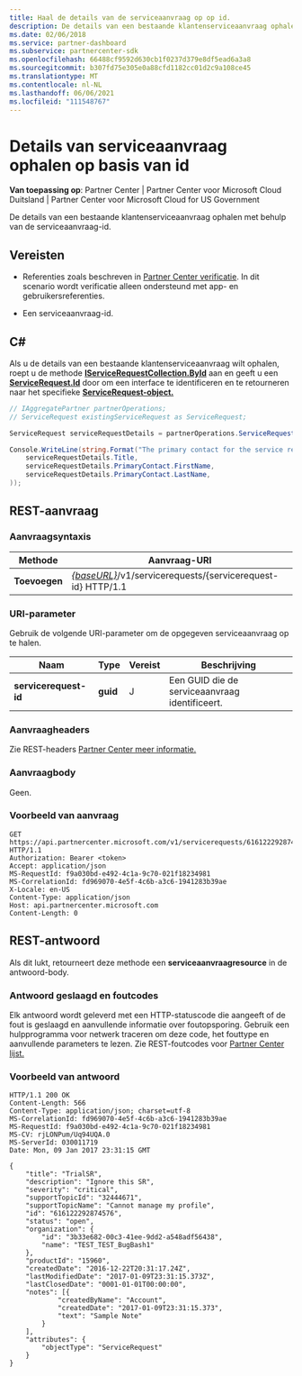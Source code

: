 ```yaml
---
title: Haal de details van de serviceaanvraag op op id.
description: De details van een bestaande klantenserviceaanvraag ophalen op id.
ms.date: 02/06/2018
ms.service: partner-dashboard
ms.subservice: partnercenter-sdk
ms.openlocfilehash: 66488cf9592d630cb1f0237d379e8df5ead6a3a8
ms.sourcegitcommit: b307fd75e305e0a88cfd1182cc01d2c9a108ce45
ms.translationtype: MT
ms.contentlocale: nl-NL
ms.lasthandoff: 06/06/2021
ms.locfileid: "111548767"
---
```

# <a name="get-service-request-details-by-id"></a>Details van serviceaanvraag ophalen op basis van id

**Van toepassing op**: Partner Center | Partner Center voor Microsoft Cloud Duitsland | Partner Center voor Microsoft Cloud for US Government

De details van een bestaande klantenserviceaanvraag ophalen met behulp van de serviceaanvraag-id.

## <a name="prerequisites"></a>Vereisten

- Referenties zoals beschreven in [Partner Center verificatie](partner-center-authentication.md). In dit scenario wordt verificatie alleen ondersteund met app- en gebruikersreferenties.

- Een serviceaanvraag-id.

## <a name="c"></a>C\#

Als u de details van een bestaande klantenserviceaanvraag wilt ophalen, roept u de methode [**IServiceRequestCollection.ById**](/dotnet/api/microsoft.store.partnercenter.servicerequests.iservicerequestcollection.byid) aan en geeft u een [**ServiceRequest.Id**](/dotnet/api/microsoft.store.partnercenter.models.servicerequests.servicerequest.id#Microsoft_Store_PartnerCenter_Models_ServiceRequests_ServiceRequest_Id) door om een interface te identificeren en te retourneren naar het specifieke [**ServiceRequest-object.**](/dotnet/api/microsoft.store.partnercenter.models.servicerequests.servicerequest)

``` csharp
// IAggregatePartner partnerOperations;
// ServiceRequest existingServiceRequest as ServiceRequest;

ServiceRequest serviceRequestDetails = partnerOperations.ServiceRequests.ById(existingServiceRequest.Id).Get();

Console.WriteLine(string.Format("The primary contact for the service request {0} is {1} {2}.",
    serviceRequestDetails.Title,
    serviceRequestDetails.PrimaryContact.FirstName,
    serviceRequestDetails.PrimaryContact.LastName,
));
```

## <a name="rest-request"></a>REST-aanvraag

### <a name="request-syntax"></a>Aanvraagsyntaxis

| Methode    | Aanvraag-URI                                                                                 |
|-----------|---------------------------------------------------------------------------------------------|
| **Toevoegen** | [*{baseURL}*](partner-center-rest-urls.md)/v1/servicerequests/{servicerequest-id} HTTP/1.1  |

### <a name="uri-parameter"></a>URI-parameter

Gebruik de volgende URI-parameter om de opgegeven serviceaanvraag op te halen.

| Naam                  | Type     | Vereist | Beschrijving                                 |
|-----------------------|----------|----------|---------------------------------------------|
| **servicerequest-id** | **guid** | J        | Een GUID die de serviceaanvraag identificeert. |

### <a name="request-headers"></a>Aanvraagheaders

Zie REST-headers [Partner Center meer informatie.](headers.md)

### <a name="request-body"></a>Aanvraagbody

Geen.

### <a name="request-example"></a>Voorbeeld van aanvraag

```http
GET https://api.partnercenter.microsoft.com/v1/servicerequests/616122292874576 HTTP/1.1
Authorization: Bearer <token>
Accept: application/json
MS-RequestId: f9a030bd-e492-4c1a-9c70-021f18234981
MS-CorrelationId: fd969070-4e5f-4c6b-a3c6-1941283b39ae
X-Locale: en-US
Content-Type: application/json
Host: api.partnercenter.microsoft.com
Content-Length: 0
```

## <a name="rest-response"></a>REST-antwoord

Als dit lukt, retourneert deze methode een **serviceaanvraagresource** in de antwoord-body.

### <a name="response-success-and-error-codes"></a>Antwoord geslaagd en foutcodes

Elk antwoord wordt geleverd met een HTTP-statuscode die aangeeft of de fout is geslaagd en aanvullende informatie over foutopsporing. Gebruik een hulpprogramma voor netwerk traceren om deze code, het fouttype en aanvullende parameters te lezen. Zie REST-foutcodes voor [Partner Center lijst.](error-codes.md)

### <a name="response-example"></a>Voorbeeld van antwoord

```http
HTTP/1.1 200 OK
Content-Length: 566
Content-Type: application/json; charset=utf-8
MS-CorrelationId: fd969070-4e5f-4c6b-a3c6-1941283b39ae
MS-RequestId: f9a030bd-e492-4c1a-9c70-021f18234981
MS-CV: rjLONPum/Uq94UQA.0
MS-ServerId: 030011719
Date: Mon, 09 Jan 2017 23:31:15 GMT

{
    "title": "TrialSR",
    "description": "Ignore this SR",
    "severity": "critical",
    "supportTopicId": "32444671",
    "supportTopicName": "Cannot manage my profile",
    "id": "616122292874576",
    "status": "open",
    "organization": {
        "id": "3b33e682-00c3-41ee-9dd2-a548adf56438",
        "name": "TEST_TEST_BugBash1"
    },
    "productId": "15960",
    "createdDate": "2016-12-22T20:31:17.24Z",
    "lastModifiedDate": "2017-01-09T23:31:15.373Z",
    "lastClosedDate": "0001-01-01T00:00:00",
    "notes": [{
            "createdByName": "Account",
            "createdDate": "2017-01-09T23:31:15.373",
            "text": "Sample Note"
        }
    ],
    "attributes": {
        "objectType": "ServiceRequest"
    }
}
```
